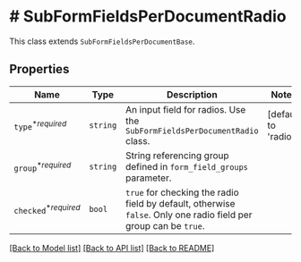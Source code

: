 # # SubFormFieldsPerDocumentRadio

This class extends `SubFormFieldsPerDocumentBase`.

## Properties

Name | Type | Description | Notes
------------ | ------------- | ------------- | -------------
| `type`<sup>*_required_</sup> | ```string``` |  An input field for radios. Use the `SubFormFieldsPerDocumentRadio` class.  |  [default to 'radio'] |
| `group`<sup>*_required_</sup> | ```string``` |  String referencing group defined in `form_field_groups` parameter.  |  |
| `checked`<sup>*_required_</sup> | ```bool``` |  `true` for checking the radio field by default, otherwise `false`. Only one radio field per group can be `true`.  |  |

[[Back to Model list]](../../README.md#models) [[Back to API list]](../../README.md#endpoints) [[Back to README]](../../README.md)
